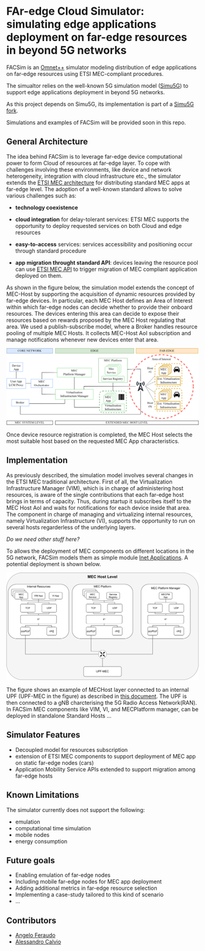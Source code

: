 # FAr-edge Cloud Simulator: simulating edge applications deployment on far-edge resources in beyond 5G networks

FACSim is an [Omnet++](https://omnetpp.org/) simulator modeling  distribution of edge applications on far-edge resources using ETSI MEC-compliant procedures.

The simualtor relies on the well-known 5G simulation model ([Simu5G](https://github.com/Unipisa/Simu5G)) to support edge applications deployment in beyond 5G networks.

As this project depends on Simu5G, its implementation is part of a [Simu5G fork](https://github.com/aferaudo/Simu5G/tree/feat/vim-extension).

Simulations and examples of FACSim will be provided soon in this repo.

## General Architecture
The idea behind FACSim is to leverage far-edge device computational power to form Cloud of resources at far-edge layer. To cope with challenges involving these environments, like device and network heterogeneity, integration with cloud infrastructure etc., the simulator extends the [ETSI MEC architecture](https://www.etsi.org/deliver/etsi_gs/MEC/001_099/003/03.01.01_60/gs_MEC003v030101p.pdf) for distributing standard MEC apps at far-edge level. The adoption of a well-known standard allows to solve various challenges such as:
* **technology coexistence**

* **cloud integration** for delay-tolerant services: ETSI MEC supports the opportunity to deploy requested services on both Cloud and edge resources

* **easy-to-access** services: services accessibility and positioning occur through standard procedure

* **app migration throught standard API**: devices leaving the resource pool can use [ETSI MEC API](https://www.etsi.org/deliver/etsi_gs/MEC/001_099/021/02.01.01_60/gs_MEC021v020101p.pdf) to trigger migration of MEC compliant application deployed on them.


As shown in the figure below, the simulation model extends the concept of MEC-Host by supporting the acquisition of dynamic resources provided by far-edge devices. In particular, each MEC Host defines an Area of Interest within which far-edge nodes can decide whether to provide their onboard resources. The devices entering this area can decide to expose their resources based on rewards proposed by the MEC Host regulating that area. We used a publish-subscribe model, where a Broker handles resource pooling of multiple MEC Hosts. It collects MEC-Host AoI subscription and manage notifications whenever new devices enter that area.

![missing architecture image](./images/graphs-Architecture.png)

Once device resource registration is completed, the MEC Host selects the most suitable host based on the requested MEC App characteristics.

## Implementation
As previously described, the simulation model involves several changes in the ETSI MEC traditional architecture. First of all, the Virtualization Infrastructure Manager (VIM), which is in charge of administering host resources, is aware of the single contributions that each far-edge host brings in terms of capacity. Thus, during startup it subscribes itself to the MEC Host AoI and waits for notifications for each device inside that area. The component in charge of managing and virtualizing internal resources, namely Virtualization Infrastructure (VI), supports the opportunity to run on several hosts regarderless of the underlying layers.

*Do we need other stuff here?*

To allows the deployment of MEC components on different locations in the 5G network, FACSim models them as simple module [Inet Applications](https://doc.omnetpp.org/inet/api-current/neddoc/inet.applications.contract.IApp.html). A potential deployment is shown below.

![missing building block image](./images/implementation_blocks.png)

The figure shows an example of MECHost layer connected to an internal UPF (UPF-MEC in the figure) as described in [this document](https://www.etsi.org/images/files/ETSIWhitePapers/etsi_wp28_mec_in_5G_FINAL.pdf). The UPF  is then connected to a gNB charcterising the 5G Radio Access Network(RAN). 
In FACSim MEC components like VIM, VI, and MECPlatform manager, can be deployed in standalone Standard Hosts ...

## Simulator Features
* Decoupled model for resources subscription
* extension of ETSI MEC components  to support deployment of MEC app on static far-edge nodes (cars)
* Application Mobility Service APIs extended to support migration among far-edge hosts
 

## Known Limitations
The simulator currently does not support the following:
* emulation
* computational time simulation
* mobile nodes
* energy consumption

## Future goals
* Enabling emulation of far-edge nodes
* Including mobile far-edge nodes for MEC app deployment
* Adding additional metrics in far-edge resource selection
* Implementing a case-study tailored to this kind of scenario
* ...


## Contributors
* [Angelo Feraudo](mailto:angelo.feraudo@unibo.it)
* [Alessandro Calvio](mailto:alessandro.calvio@unibo.it)